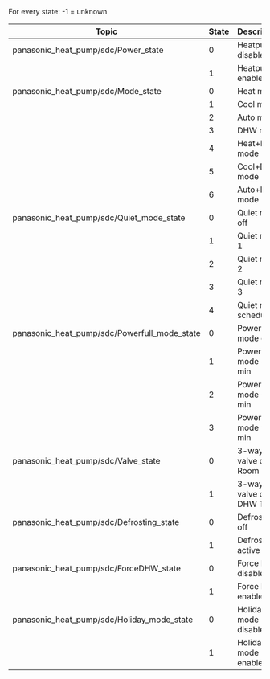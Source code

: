 For every state: -1 = unknown 

| Topic | State | Description |
| ----- | ---- | ----- |
|panasonic_heat_pump/sdc/Power_state | 0 | Heatpump disabled |
| | 1 | Heatpump enabled |
|panasonic_heat_pump/sdc/Mode_state | 0 | Heat mode |
|	| 1 | Cool mode |
|	| 2 | Auto mode |
| | 3 | DHW mode |
|	| 4 | Heat+DHW mode |
|	| 5 | Cool+DHW mode |
|	| 6 | Auto+DHW mode |
|panasonic_heat_pump/sdc/Quiet_mode_state	| 0 | Quiet mode off |
|	| 1 | Quiet mode 1 |
|	| 2 | Quiet mode 2 |
|	| 3 | Quiet mode 3 |
|	| 4 | Quiet mode scheduled |
|panasonic_heat_pump/sdc/Powerfull_mode_state	| 0 | Powerfull mode off |
|	| 1 | Powerfull mode 30 min |
|	| 2 | Powerfull mode 60 min |
|	| 3 | Powerfull mode 90 min |
|panasonic_heat_pump/sdc/Valve_state	| 0 | 3-way valve on Room |
| | 1 | 3-way valve on DHW Tank 
|panasonic_heat_pump/sdc/Defrosting_state	| 0 | Defrosting off |
| | 1 | Defrosting active |
|panasonic_heat_pump/sdc/ForceDHW_state | 0 | Force DHW disabled |
| | 1 | Force DHW enabled |
|panasonic_heat_pump/sdc/Holiday_mode_state | 0 | Holiday mode disabled |
| | 1 | Holiday mode enabled |
